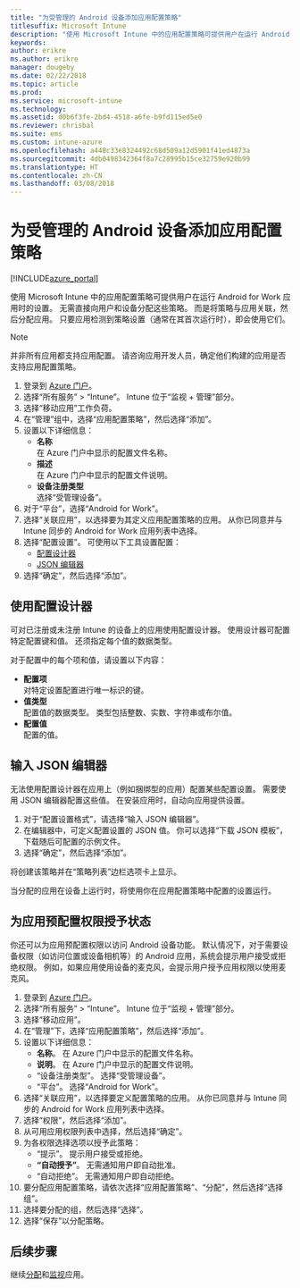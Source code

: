 ```yaml
---
title: "为受管理的 Android 设备添加应用配置策略"
titlesuffix: Microsoft Intune
description: "使用 Microsoft Intune 中的应用配置策略可提供用户在运行 Android for Work 应用时的设置。"
keywords: 
author: erikre
ms.author: erikre
manager: dougeby
ms.date: 02/22/2018
ms.topic: article
ms.prod: 
ms.service: microsoft-intune
ms.technology: 
ms.assetid: d0b6f3fe-2bd4-4518-a6fe-b9fd115ed5e0
ms.reviewer: chrisbal
ms.suite: ems
ms.custom: intune-azure
ms.openlocfilehash: a448c33e8324492c68d509a12d5901f41ed4873a
ms.sourcegitcommit: 4db0498342364f8a7c28995b15ce32759e920b99
ms.translationtype: HT
ms.contentlocale: zh-CN
ms.lasthandoff: 03/08/2018
---
```

# <a name="add-app-configuration-policies-for-managed-android-devices"></a>为受管理的 Android 设备添加应用配置策略

[!INCLUDE[azure_portal](./includes/azure_portal.md)]

使用 Microsoft Intune 中的应用配置策略可提供用户在运行 Android for Work 应用时的设置。 无需直接向用户和设备分配这些策略。 而是将策略与应用关联，然后分配应用。 只要应用检测到策略设置（通常在其首次运行时），即会使用它们。

> [!Note]  
> 并非所有应用都支持应用配置。 请咨询应用开发人员，确定他们构建的应用是否支持应用配置策略。

1. 登录到 [Azure 门户](https://portal.azure.com)。
2. 选择“所有服务” > “Intune”。 Intune 位于“监视 + 管理”部分。
3. 选择“移动应用”工作负荷。
4. 在“管理”组中，选择“应用配置策略”，然后选择“添加”。
5. 设置以下详细信息：
    - **名称**  
      在 Azure 门户中显示的配置文件名称。
    - **描述**  
      在 Azure 门户中显示的配置文件说明。
    - **设备注册类型**  
      选择“受管理设备”。
6. 对于“平台”，选择“Android for Work”。
7. 选择“关联应用”，以选择要为其定义应用配置策略的应用。 从你已同意并与 Intune 同步的 Android for Work 应用列表中选择。
8. 选择“配置设置”。 可使用以下工具设置配置：
    - [配置设计器](#Use-the-configuration-designer)
    - [JSON 编辑器](#Enter-the-JSON-editor)
9. 选择“确定”，然后选择“添加”。

## <a name="use-the-configuration-designer"></a>使用配置设计器

可对已注册或未注册 Intune 的设备上的应用使用配置设计器。 使用设计器可配置特定配置键和值。 还须指定每个值的数据类型。

对于配置中的每个项和值，请设置以下内容：

  - **配置项**  
     对特定设置配置进行唯一标识的键。
  - **值类型**  
    配置值的数据类型。 类型包括整数、实数、字符串或布尔值。
  - **配置值**  
    配置的值。 

## <a name="enter-the-json-editor"></a>输入 JSON 编辑器

无法使用配置设计器在应用上（例如捆绑型的应用）配置某些配置设置。 需要使用 JSON 编辑器配置这些值。 在安装应用时，自动向应用提供设置。

1. 对于“配置设置格式”，请选择“输入 JSON 编辑器”。
2. 在编辑器中，可定义配置设置的 JSON 值。 你可以选择“下载 JSON 模板”，下载随后可配置的示例文件。
3. 选择“确定”，然后选择“添加”。

将创建该策略并在“策略列表”边栏选项卡上显示。

当分配的应用在设备上运行时，将使用你在应用配置策略中配置的设置运行。

## <a name="preconfigure-the-permissions-grant-state-for-apps"></a>为应用预配置权限授予状态

你还可以为应用预配置权限以访问 Android 设备功能。 默认情况下，对于需要设备权限（如访问位置或设备相机等）的 Android 应用，系统会提示用户接受或拒绝权限。 例如，如果应用使用设备的麦克风，会提示用户授予应用权限以使用麦克风。

1. 登录到 [Azure 门户](https://portal.azure.com)。
2. 选择“所有服务” > “Intune”。 Intune 位于“监视 + 管理”部分。
3. 选择“移动应用”。
3. 在“管理”下，选择“应用配置策略”，然后选择“添加”。
4. 设置以下详细信息：
    - **名称**。 在 Azure 门户中显示的配置文件名称。
    - **说明**。 在 Azure 门户中显示的配置文件说明。
    - “设备注册类型”。 选择“受管理设备”。
    - “平台”。 选择“Android for Work”。
5. 选择“关联应用”，以选择要定义配置策略的应用。 从你已同意并与 Intune 同步的 Android for Work 应用列表中选择。
6. 选择“权限”，然后选择“添加”。
7. 从可用应用权限列表中选择，然后选择“确定”。
8. 为各权限选择选项以授予此策略：
    - “提示”。 提示用户接受或拒绝。
    - **“自动授予”**。 无需通知用户即自动批准。
    - “自动拒绝”。 无需通知用户即自动拒绝。
9. 要分配应用配置策略，请依次选择“应用配置策略”、“分配”，然后选择“选择组”。
10. 选择要分配的组，然后选择“选择”。
11. 选择“保存”以分配策略。

## <a name="next-steps"></a>后续步骤

继续[分配](apps-deploy.md)和[监视](apps-monitor.md)应用。

